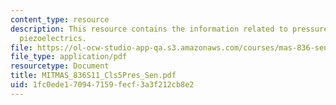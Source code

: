 ```yaml
---
content_type: resource
description: This resource contains the information related to pressure sensors and
  piezoelectrics.
file: https://ol-ocw-studio-app-qa.s3.amazonaws.com/courses/mas-836-sensor-technologies-for-interactive-environments-spring-2011/1fc0ede170947159fecf3a3f212cb8e2_MITMAS_836S11_Cls5Pres_Sen.pdf
file_type: application/pdf
resourcetype: Document
title: MITMAS_836S11_Cls5Pres_Sen.pdf
uid: 1fc0ede1-7094-7159-fecf-3a3f212cb8e2
---
```

